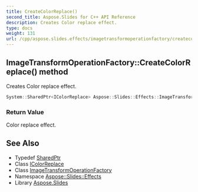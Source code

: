 ```yaml
---
title: CreateColorReplace()
second_title: Aspose.Slides for C++ API Reference
description: Creates Color replace effect.
type: docs
weight: 131
url: /cpp/aspose.slides.effects/imagetransformoperationfactory/createcolorreplace/
---
```

## ImageTransformOperationFactory::CreateColorReplace() method


Creates Color replace effect.

```cpp
System::SharedPtr<IColorReplace> Aspose::Slides::Effects::ImageTransformOperationFactory::CreateColorReplace() override
```


### Return Value

Color replace effect.

## See Also

* Typedef [SharedPtr](../../system/sharedptr/)
* Class [IColorReplace](../icolorreplace/)
* Class [ImageTransformOperationFactory](./)
* Namespace [Aspose::Slides::Effects](../)
* Library [Aspose.Slides](../../)
